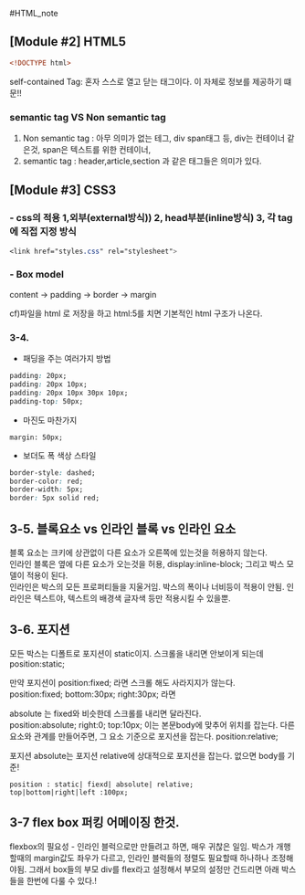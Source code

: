 #HTML_note

## [Module #2] HTML5

```html
<!DOCTYPE html>
```

self-contained Tag: 혼자 스스로 열고 닫는 태그이다. 이 자체로 정보를 제공하기 떄문!!

### semantic tag VS Non semantic tag

1. Non semantic tag : 아무 의미가 없는 테그, div span태그 등, div는 컨테이너 같은것, span은 텍스트를 위한 컨테이너,
2. semantic tag : header,article,section 과 같은 태그들은 의미가 있다.

## [Module #3] CSS3

### - css의 적용 1,외부(external방식)) 2, head부분(inline방식) 3, 각 tag에 직접 지정 방식

```css
<link href="styles.css" rel="stylesheet">
```

### - Box model

content -> padding -> border -> margin

cf)파일을 html 로 저장을 하고 html:5를 치면 기본적인 html 구조가 나온다.

### 3-4.

- 패딩을 주는 여러가지 방법

```css
padding: 20px;
padding: 20px 10px;
padding: 20px 10px 30px 10px;
padding-top: 50px;
```

- 마진도 마찬가지

```
margin: 50px;
```

- 보더도 폭 색상 스타일

```css
border-style: dashed;
border-color: red;
border-width: 5px;
border: 5px solid red;
```

## 3-5. 블록요소 vs 인라인 블록 vs 인라인 요소

블록 요소는 크키에 상관없이 다른 요소가 오른쪽에 있는것을 허용하지 않는다.  
인라인 블록은 옆에 다른 요소가 오는것을 허용, display:inline-block; 그리고 박스 모델이 적용이 된다.  
인라인은 박스의 모든 프로퍼티들을 지울거임. 박스의 폭이나 너비등이 적용이 안됨. 인라인은 텍스트야, 텍스트의 배경색 글자색 등만 적용시킬 수 있을뿐.

## 3-6. 포지션

모든 박스는 디폴트로 포지션이 static이지. 스크롤을 내리면 안보이게 되는데 position:static;

만약 포지션이 position:fixed; 라면 스크롤 해도 사라지지가 않는다.  
position:fixed; bottom:30px; right:30px; 라면

absolute 는 fixed와 비슷한데 스크롤를 내리면 달라진다.  
position:absolute; right:0; top:10px;
이는 본문body에 맞추어 위치를 잡는다. 다른요소와 관계를 만들어주면, 그 요소 기준으로 포지션을 잡는다.
position:relative;

포지션 absolute는 포지션 relative에 상대적으로 포지션을 잡는다. 없으면 body를 기준!

```
position : static| fiexd| absolute| relative;
top|bottom|right|left :100px;
```

## 3-7 flex box 퍼킹 어메이징 한것.

flexbox의 필요성 - 인라인 블럭으로만 만들려고 하면, 매우 귀찮은 일임. 박스가 개행할때의 margin값도 좌우가 다르고, 인라인 블럭들의 정렬도 필요할때 하나하나 조정해야됨.
그래서 box들의 부모 div를 flex라고 설정해서 부모의 설정만 건드리면 아래 박스들을 한번에 다룰 수 있다.!
